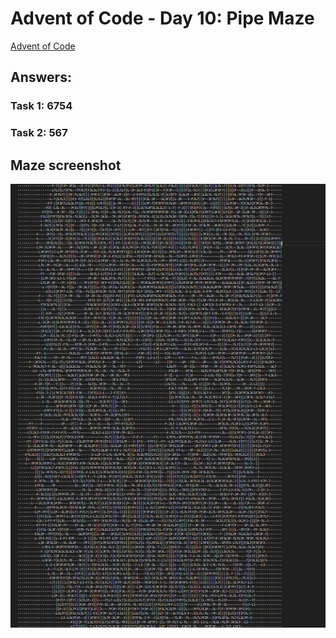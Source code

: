 # Advent of Code - Day 10: Pipe Maze

[Advent of Code](https://adventofcode.com/2023/day/10)

## Answers:

### Task 1: 6754

### Task 2: 567

## Maze screenshot

![Preview](results.png)
